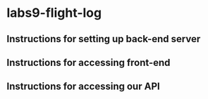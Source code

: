# labs9-flight-log

## Instructions for setting up back-end server

## Instructions for accessing front-end

## Instructions for accessing our API
